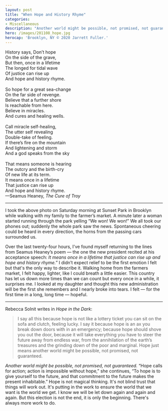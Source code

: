 ```yaml
---
layout: post
title: "When Hope and History Rhyme"
categories:
- Miscellaneous
description: "Another world might be possible, not promised, not guaranteed."
hero: /images/201108_hope.jpg
herocap: 'Brooklyn, NY © 2020 Jarrett Fuller.'
---
```


History says, Don’t hope <br />
On the side of the grave,<br />
But then, once in a lifetime<br />
The longed for tidal wave <br />
Of justice can rise up<br />
And hope and history rhyme.<br />
<br />
So hope for a great sea-change <br />
On the far side of revenge. <br />
Believe that a further shore<br />
Is reachable from here.<br />
Believe in miracles.<br />
And cures and healing wells.<br />
<br />
Call miracle self-healing,<br />
The utter self revealing <br />
Double-take of feeling.<br />
If there’s fire on the mountain <br />
And lightening and storm<br />
And a god speaks from the sky<br />
<br />
That means someone is hearing <br />
The outcry and the birth-cry<br />
Of new life at its term.<br />
It means once in a lifetime<br />
That justice can rise up<br />
And hope and history rhyme.<br />
—Seamus Heaney, *The Cure of Troy*

----

I took the above photo on Saturday morning at Sunset Park in Brooklyn while walking with my family to the farmer’s market. A minute later a woman started running through the park yelling “We won! We won!” We all took our phones out; suddenly the whole park saw the news. Spontaneous cheering could be heard in every direction, the horns from the passing cars surrounded us.

Over the last twenty-four hours, I've found myself returning to the lines from Seamus Heaney’s poem — the one the new president recited at his acceptance speech: *It means once in a lifetime that justice can rise up and hope and history rhyme.”* I didn’t expect relief to be the first emotion I felt but that's the only way to describe it. Walking home from the farmers market, I felt happy, lighter, like I could breath a little easier. This country has let us down more times than we can count but every once in a while, it surprises me. I looked at my daughter and thought this new administration will be the first she remembers and I nearly broke into tears. I felt — for the first time in a long, long time — hopeful.

----

Rebecca Solnit writes in *Hope in the Dark*:

> I say all this because hope is not like a lottery ticket you can sit on the sofa and clutch, feeling lucky. I say it because hope is an ax you break down doors with in an emergency; because hope should shove you out the door, because it will take everything you have to steer the future away from endless war, from the annihilation of the earth’s treasures and the grinding down of the poor and marginal. Hope just means another world might be possible, not promised, not guaranteed.

*Another world might be possible, not promised, not guaranteed.* “Hope calls for action; action is impossible without hope,” she continues, “To hope is to give yourself to the future, and that commitment to the future makes the present inhabitable.” Hope is not magical thinking. It's not blind trust that things will work out. It's putting in the work to ensure the world that we want is the world we get. I know we will be let down again and again and again. But this election is not the end, it is only the beginning. There's always more work to do.

